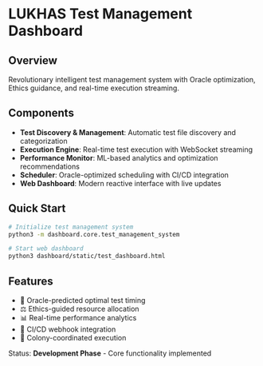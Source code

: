 # LUKHAS Test Management Dashboard

## Overview
Revolutionary intelligent test management system with Oracle optimization, Ethics guidance, and real-time execution streaming.

## Components
- **Test Discovery & Management**: Automatic test file discovery and categorization
- **Execution Engine**: Real-time test execution with WebSocket streaming  
- **Performance Monitor**: ML-based analytics and optimization recommendations
- **Scheduler**: Oracle-optimized scheduling with CI/CD integration
- **Web Dashboard**: Modern reactive interface with live updates

## Quick Start
```bash
# Initialize test management system
python3 -m dashboard.core.test_management_system

# Start web dashboard
python3 dashboard/static/test_dashboard.html
```

## Features
- 🔮 Oracle-predicted optimal test timing
- ⚖️ Ethics-guided resource allocation
- 📊 Real-time performance analytics
- 🚀 CI/CD webhook integration
- 🧠 Colony-coordinated execution

Status: **Development Phase** - Core functionality implemented